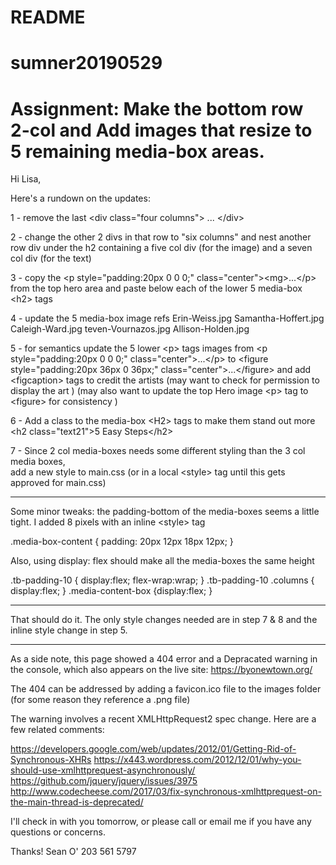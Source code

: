 # README
# sumner20190529
# Assignment: Make the bottom row 2-col and Add images that resize to 5 remaining media-box areas.

Hi Lisa,

Here's a rundown on the updates:



1 - remove the last &lt;div class="four columns"> ... &lt;/div>

2 - change the other 2 divs in that row to "six columns" and  nest another row div  under the h2 containing a five col div (for the image)  and a seven col div (for the text)

3 - copy the &lt;p style="padding:20px 0 0 0;" class="center">&lt;mg>...&lt;/p> from the top hero area and paste below each of the lower 5 media-box &lt;h2> tags

4 - update the 5 media-box image refs
  Erin-Weiss.jpg
  Samantha-Hoffert.jpg
  Caleigh-Ward.jpg
  teven-Vournazos.jpg
  Allison-Holden.jpg

5 - for semantics update the 5 lower  &lt;p> tags images from 
&lt;p style="padding:20px 0 0 0;" class="center">...&lt;/p>
to
&lt;figure style="padding:20px 36px 0 36px;"  class="center">...&lt;/figure>
and add 
&lt;figcaption> 
tags to credit the artists
(may want to check for permission to display the art )
(may also want to update the top Hero image &lt;p> tag to &lt;figure> for consistency )

6 - Add a class to the media-box &lt;H2> tags to make them stand out more
 &lt;h2 class="text21">5 Easy Steps&lt;/h2>

 7 - Since 2 col media-boxes needs some different styling than the 3 col media boxes,  
  add a new style to main.css (or in a local &lt;style> tag until this gets approved for main.css)

--------------------------

Some minor tweaks: 
the padding-bottom of the media-boxes seems a little tight.
I added 8 pixels with an inline &lt;style> tag

.media-box-content { padding: 20px 12px 18px 12px; }

Also, using display: flex should make all the media-boxes the same height
  
.tb-padding-10 { display:flex; flex-wrap:wrap; }
.tb-padding-10 .columns { display:flex;  }
.media-content-box {display:flex; }


-------------------------------

That should do it. 
The only style changes needed are in step 7 & 8 and the inline style change in step 5. 

---------------------------



As a side note, this page showed a 404 error and a Depracated warning in the console, which also appears on the live site: https://byonewtown.org/

The 404 can be addressed by adding a favicon.ico file to the images folder (for some reason they reference a .png file)

The warning involves a recent XMLHttpRequest2 spec change. 
Here are a few related comments:

https://developers.google.com/web/updates/2012/01/Getting-Rid-of-Synchronous-XHRs
https://x443.wordpress.com/2012/12/01/why-you-should-use-xmlhttprequest-asynchronously/
https://github.com/jquery/jquery/issues/3975
http://www.codecheese.com/2017/03/fix-synchronous-xmlhttprequest-on-the-main-thread-is-deprecated/



I'll check in with you tomorrow, or please call or email me if you have any questions or concerns. 

Thanks!
Sean O'
203 561 5797



